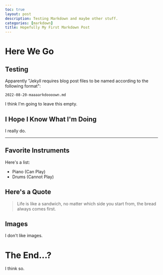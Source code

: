 ```yaml
---
toc: true
layout: post
description: Testing Markdown and maybe other stuff.
categories: [markdown]
title: Hopefully My First Markdown Post
---
```

# Here We Go

## Testing

Apparently "Jekyll requires blog post files to be named according to the following format":

`2022-08-20-maaaarkdoooown.md`

I think I'm going to leave this empty.

## I Hope I Know What I'm Doing

I really do.

---

## Favorite Instruments 

Here's a list:

- Piano (Can Play)
- Drums (Cannot Play)

## Here's a Quote

> Life is like a sandwich, no matter which side you start from, the bread always comes first. 

## Images

I don't like images.

# The End...?

I think so.